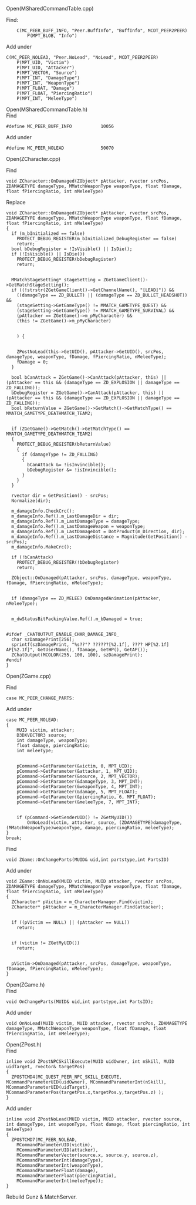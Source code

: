 Open(MSharedCommandTable.cpp) <br>

Find: <br>

		C(MC_PEER_BUFF_INFO, "Peer.BuffInfo", "BuffInfo", MCDT_PEER2PEER)
			P(MPT_BLOB, "Info")

Add under <br>

	C(MC_PEER_NOLEAD, "Peer.NoLead", "NoLead", MCDT_PEER2PEER)
		P(MPT_UID, "Victim")
		P(MPT_UID, "Attacker")
		P(MPT_VECTOR, "Source")
		P(MPT_INT, "DamageType")
		P(MPT_INT, "WeaponType")
		P(MPT_FLOAT, "Damage")
		P(MPT_FLOAT, "PiercingRatio")
		P(MPT_INT, "MeleeType")


Open(MSharedCommandTable.h) <br>
Find <br>

    #define MC_PEER_BUFF_INFO			10056

Add under <br>

    #define MC_PEER_NOLEAD				50070



Open(ZCharacter.cpp) <br>

Find <br>

    void ZCharacter::OnDamaged(ZObject* pAttacker, rvector srcPos, ZDAMAGETYPE damageType, MMatchWeaponType weaponType, float fDamage, float fPiercingRatio, int nMeleeType)

Replace <br>

    void ZCharacter::OnDamaged(ZObject* pAttacker, rvector srcPos, ZDAMAGETYPE damageType, MMatchWeaponType weaponType, float fDamage, float fPiercingRatio, int nMeleeType)
    {
      if (m_bInitialized == false)
        PROTECT_DEBUG_REGISTER(m_bInitialized_DebugRegister == false)
        return;
      bool bDebugRegister = !IsVisible() || IsDie();
      if (!IsVisible() || IsDie())
        PROTECT_DEBUG_REGISTER(bDebugRegister)
        return;


      MMatchStageSetting* stageSetting = ZGetGameClient()->GetMatchStageSetting();
      if ((!strstr(ZGetGameClient()->GetChannelName(), "[LEAD]")) &&
        ((damageType == ZD_BULLET) || (damageType == ZD_BULLET_HEADSHOT)) &&
        (stageSetting->GetGameType() != MMATCH_GAMETYPE_QUEST) &&
        (stageSetting->GetGameType() != MMATCH_GAMETYPE_SURVIVAL) &&
        (pAttacker == ZGetGame()->m_pMyCharacter) &&
        (this != ZGetGame()->m_pMyCharacter)


        ) {


        ZPostNoLead(this->GetUID(), pAttacker->GetUID(), srcPos, damageType, weaponType, fDamage, fPiercingRatio, nMeleeType);
        fDamage = 0;
      }

      bool bCanAttack = ZGetGame()->CanAttack(pAttacker, this) || (pAttacker == this && (damageType == ZD_EXPLOSION || damageType == ZD_FALLING));
      bDebugRegister = ZGetGame()->CanAttack(pAttacker, this) || (pAttacker == this && (damageType == ZD_EXPLOSION || damageType == ZD_FALLING));
      bool bReturnValue = ZGetGame()->GetMatch()->GetMatchType() == MMATCH_GAMETYPE_DEATHMATCH_TEAM2;


      if (ZGetGame()->GetMatch()->GetMatchType() == MMATCH_GAMETYPE_DEATHMATCH_TEAM2)
      {
        PROTECT_DEBUG_REGISTER(bReturnValue)
        {
          if (damageType != ZD_FALLING)
          {
            bCanAttack &= !isInvincible();
            bDebugRegister &= !isInvincible();
          }
        }
      }

      rvector dir = GetPosition() - srcPos;
      Normalize(dir);

      m_damageInfo.CheckCrc();
      m_damageInfo.Ref().m_LastDamageDir = dir;
      m_damageInfo.Ref().m_LastDamageType = damageType;
      m_damageInfo.Ref().m_LastDamageWeapon = weaponType;
      m_damageInfo.Ref().m_LastDamageDot = DotProduct(m_Direction, dir);
      m_damageInfo.Ref().m_LastDamageDistance = Magnitude(GetPosition() - srcPos);
      m_damageInfo.MakeCrc();

      if (!bCanAttack)
        PROTECT_DEBUG_REGISTER(!bDebugRegister)
        return;

      ZObject::OnDamaged(pAttacker, srcPos, damageType, weaponType, fDamage, fPiercingRatio, nMeleeType);


      if (damageType == ZD_MELEE) OnDamagedAnimation(pAttacker, nMeleeType);


      m_dwStatusBitPackingValue.Ref().m_bDamaged = true;


    #ifdef _CHATOUTPUT_ENABLE_CHAR_DAMAGE_INFO_
      char szDamagePrint[256];
      sprintf(szDamagePrint, "%s??°? ??????[%2.1f], ???? HP[%2.1f] AP[%2.1f]", GetUserName(), fDamage, GetHP(), GetAP());
      ZChatOutput(MCOLOR(255, 100, 100), szDamagePrint);
    #endif 
    }


Open(ZGame.cpp) <br>

Find <br>

    case MC_PEER_CHANGE_PARTS:

Add under <br>

	case MC_PEER_NOLEAD:
	{
		MUID victim, attacker;
		D3DXVECTOR3 source;
		int damageType, weaponType;
		float damage, piercingRatio;
		int meleeType;


		pCommand->GetParameter(&victim, 0, MPT_UID);
		pCommand->GetParameter(&attacker, 1, MPT_UID);
		pCommand->GetParameter(&source, 2, MPT_VECTOR);
		pCommand->GetParameter(&damageType, 3, MPT_INT);
		pCommand->GetParameter(&weaponType, 4, MPT_INT);
		pCommand->GetParameter(&damage, 5, MPT_FLOAT);
		pCommand->GetParameter(&piercingRatio, 6, MPT_FLOAT);
		pCommand->GetParameter(&meleeType, 7, MPT_INT);


		if (pCommand->GetSenderUID() != ZGetMyUID())
			OnNoLead(victim, attacker, source, (ZDAMAGETYPE)damageType, (MMatchWeaponType)weaponType, damage, piercingRatio, meleeType);
	}
	break;

Find <br>

    void ZGame::OnChangeParts(MUID& uid,int partstype,int PartsID)


Add under <br>

    void ZGame::OnNoLead(MUID victim, MUID attacker, rvector srcPos, ZDAMAGETYPE damageType, MMatchWeaponType weaponType, float fDamage, float fPiercingRatio, int nMeleeType)
    {
      ZCharacter* pVictim = m_CharacterManager.Find(victim);
      ZCharacter* pAttacker = m_CharacterManager.Find(attacker);


      if ((pVictim == NULL) || (pAttacker == NULL))
        return;


      if (victim != ZGetMyUID())
        return;


      pVictim->OnDamaged(pAttacker, srcPos, damageType, weaponType, fDamage, fPiercingRatio, nMeleeType);
    }


Open(ZGame.h) <br>
Find <br>

    void OnChangeParts(MUID& uid,int partstype,int PartsID);


Add under <br>

	void OnNoLead(MUID victim, MUID attacker, rvector srcPos, ZDAMAGETYPE damageType, MMatchWeaponType weaponType, float fDamage, float fPiercingRatio, int nMeleeType);


Open(ZPost.h) <br>
Find <br>

    inline void ZPostNPCSkillExecute(MUID uidOwner, int nSkill, MUID uidTarget, rvector& targetPos)
    {
      ZPOSTCMD4(MC_QUEST_PEER_NPC_SKILL_EXECUTE, MCommandParameterUID(uidOwner), MCommandParameterInt(nSkill), MCommandParameterUID(uidTarget), MCommandParameterPos(targetPos.x,targetPos.y,targetPos.z) );
    }

Add under <br>

    inline void ZPostNoLead(MUID victim, MUID attacker, rvector source, int damageType, int weaponType, float damage, float piercingRatio, int meleeType)
    {
      ZPOSTCMD7(MC_PEER_NOLEAD,
        MCommandParameterUID(victim),
        MCommandParameterUID(attacker),
        MCommandParameterVector(source.x, source.y, source.z),
        MCommandParameterInt(damageType),
        MCommandParameterInt(weaponType),
        MCommandParameterFloat(damage),
        MCommandParameterFloat(piercingRatio),
        MCommandParameterInt(meleeType));
    }




Rebuild Gunz & MatchServer. <br>
